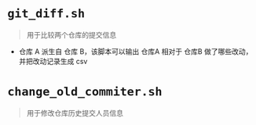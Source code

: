 # `git_diff.sh`

> 用于比较两个仓库的提交信息

- 仓库 A 派生自 仓库 B，该脚本可以输出 仓库A 相对于 仓库B 做了哪些改动，并把改动记录生成 csv

# `change_old_commiter.sh`

> 用于修改仓库历史提交人员信息

